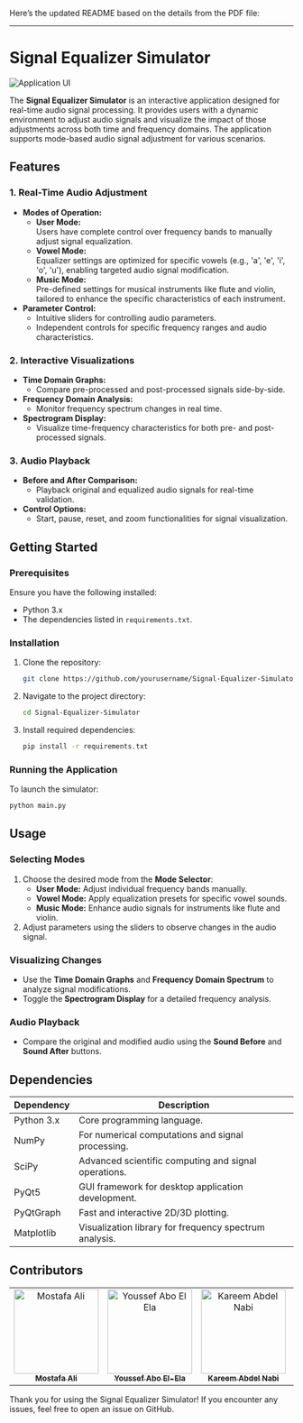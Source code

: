 Here’s the updated README based on the details from the PDF file:

---

# Signal Equalizer Simulator

![Application UI](assets/final_project_ui.png "Overview of the Signal Equalizer Simulator")

The **Signal Equalizer Simulator** is an interactive application designed for real-time audio signal processing. It provides users with a dynamic environment to adjust audio signals and visualize the impact of those adjustments across both time and frequency domains. The application supports mode-based audio signal adjustment for various scenarios.

## Features

### 1. Real-Time Audio Adjustment
- **Modes of Operation:**
  - **User Mode:**  
    Users have complete control over frequency bands to manually adjust signal equalization.
  - **Vowel Mode:**  
    Equalizer settings are optimized for specific vowels (e.g., 'a', 'e', 'i', 'o', 'u'), enabling targeted audio signal modification.
  - **Music Mode:**  
    Pre-defined settings for musical instruments like flute and violin, tailored to enhance the specific characteristics of each instrument.
- **Parameter Control:**
  - Intuitive sliders for controlling audio parameters.
  - Independent controls for specific frequency ranges and audio characteristics.

### 2. Interactive Visualizations
- **Time Domain Graphs:**
  - Compare pre-processed and post-processed signals side-by-side.
- **Frequency Domain Analysis:**
  - Monitor frequency spectrum changes in real time.
- **Spectrogram Display:**
  - Visualize time-frequency characteristics for both pre- and post-processed signals.

### 3. Audio Playback
- **Before and After Comparison:**
  - Playback original and equalized audio signals for real-time validation.
- **Control Options:**
  - Start, pause, reset, and zoom functionalities for signal visualization.

## Getting Started

### Prerequisites
Ensure you have the following installed:
- Python 3.x
- The dependencies listed in `requirements.txt`.

### Installation
1. Clone the repository:
   ```bash
   git clone https://github.com/yourusername/Signal-Equalizer-Simulator.git
   ```
2. Navigate to the project directory:
   ```bash
   cd Signal-Equalizer-Simulator
   ```
3. Install required dependencies:
   ```bash
   pip install -r requirements.txt
   ```

### Running the Application
To launch the simulator:
```bash
python main.py
```

## Usage

### Selecting Modes
1. Choose the desired mode from the **Mode Selector**:
   - **User Mode:** Adjust individual frequency bands manually.
   - **Vowel Mode:** Apply equalization presets for specific vowel sounds.
   - **Music Mode:** Enhance audio signals for instruments like flute and violin.
2. Adjust parameters using the sliders to observe changes in the audio signal.

### Visualizing Changes
- Use the **Time Domain Graphs** and **Frequency Domain Spectrum** to analyze signal modifications.
- Toggle the **Spectrogram Display** for a detailed frequency analysis.

### Audio Playback
- Compare the original and modified audio using the **Sound Before** and **Sound After** buttons.

## Dependencies

| **Dependency**       | **Description**                                       |
|-----------------------|-------------------------------------------------------|
| Python 3.x           | Core programming language.                            |
| NumPy                | For numerical computations and signal processing.     |
| SciPy                | Advanced scientific computing and signal operations.  |
| PyQt5                | GUI framework for desktop application development.    |
| PyQtGraph            | Fast and interactive 2D/3D plotting.                  |
| Matplotlib           | Visualization library for frequency spectrum analysis.|


## Contributors <a name="Contributors"></a>
<table>
  <tr>
    <td align="center">
      <a href="https://github.com/Mostafaali3" target="_blank">
        <img src="https://github.com/Mostafaali3.png" width="150px;" alt="Mostafa Ali"/>
        <br />
        <sub><b>Mostafa Ali</b></sub>
      </a>
    </td>
    <td align="center">
      <a href="https://github.com/Youssef-Abo-El-Ela" target="_blank">
        <img src="https://github.com/Youssef-Abo-El-Ela.png" width="150px;" alt="Youssef Abo El Ela"/>
        <br />
        <sub><b>Youssef Abo El-Ela</b></sub>
      </a>
    </td>
    <td align="center">
      <a href="https://github.com/karreemm" target="_blank">
        <img src="https://github.com/karreemm.png" width="150px;" alt="Kareem Abdel Nabi"/>
        <br />
        <sub><b>Kareem Abdel Nabi</b></sub>
      </a>
    </td>
    <td align="center">
      <a href="https://github.com/AhmedXAlDeeb" target="_blank">
        <img src="https://github.com/AhmedXAlDeeb.png" width="150px;" alt="Ahmed X AlDeeb"/>
        <br />
        <sub><b>Ahmed AlDeeb</b></sub>
      </a>
    </td>
  </tr>
</table

Thank you for using the Signal Equalizer Simulator! If you encounter any issues, feel free to open an issue on GitHub.

